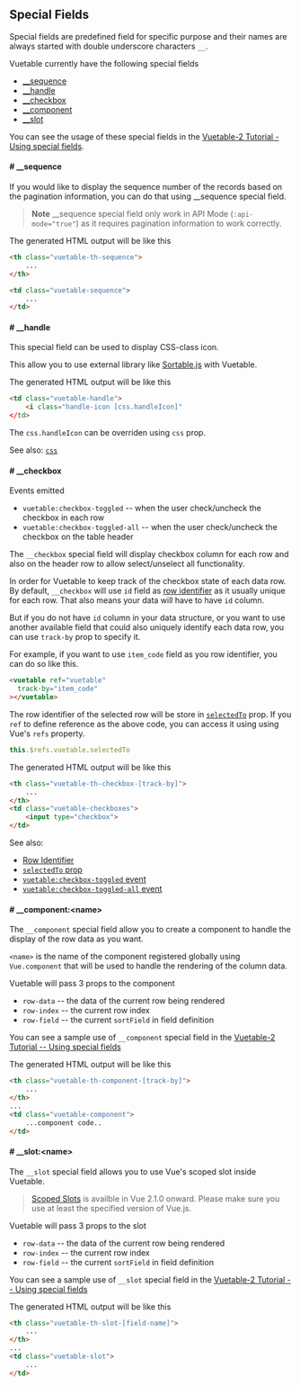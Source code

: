 ## Special Fields

Special fields are predefined field for specific purpose and their names are always started with double underscore characters `__`. 

Vuetable currently have the following special fields
- [__sequence](#-__sequence)
- [__handle](#-__handle)
- [__checkbox](#-__checkbox)
- [__component](#-__componentltnamegt)
- [__slot](#-__slotltnamegt)

You can see the usage of these special fields in the [Vuetable-2 Tutorial - Using special fields](https://github.com/ratiw/vuetable-2-tutorial/blob/master/doc/lesson-11.md).

#### # __sequence

If you would like to display the sequence number of the records based on the pagination information, you can do that using __sequence special field.

> __Note__
> __sequence special field only work in API Mode (`:api-mode="true"`) as it 
> requires pagination information to work correctly.
 
The generated HTML output will be like this
```html
<th class="vuetable-th-sequence">
    ...
</th>

<td class="vuetable-sequence">
    ...
</td>
```

#### # __handle

This special field can be used to display CSS-class icon.

This allow you to use external library like [Sortable.js]() with Vuetable.

The generated HTML output will be like this
```html
<td class="vuetable-handle">
    <i class="handle-icon [css.handleIcon]"
</td>
```

The `css.handleIcon` can be overriden using `css` prop.

See also: [`css`]()

#### # __checkbox

Events emitted
- `vuetable:checkbox-toggled` -- when the user check/uncheck the checkbox in each row
- `vuetable:checkbox-toggled-all` -- when the user check/uncheck the checkbox on the table header

The `__checkbox` special field will display checkbox column for each row and also on the header row to allow select/unselect all functionality.

In order for Vuetable to keep track of the checkbox state of each data row. By default, `__checkbox` will use `id` field as [row identifier]() as it usually unique for each row. That also means your data will have to have `id` column.

But if you do not have `id` column in your data structure, or you want to use another available field that could also uniquely identify each data row, you can use `track-by` prop to specify it.

For example, if you want to use `item_code` field as you row identifier, you can do so like this.
```html
<vuetable ref="vuetable"
  track-by="item_code"
></vuetable>
```

The row identifier of the selected row will be store in [`selectedTo`]() prop. If you `ref` to define reference as the above code, you can access it using using Vue's `refs` property.
```javascript
this.$refs.vuetable.selectedTo
```

The generated HTML output will be like this
```html
<th class="vuetable-th-checkbox-[track-by]">
    ...
</th>
<td class="vuetable-checkboxes">
    <input type="checkbox">
</td>
```

See also: 
- [Row Identifier]()
- [`selectedTo` prop]()
- [`vuetable:checkbox-toggled` event]()
- [`vuetable:checkbox-toggled-all` event]()

#### # __component:&lt;name>

The `__component` special field allow you to create a component to handle the display of the row data as you want.

`<name>` is the name of the component registered globally using `Vue.component` that will be used to handle the rendering of the column data.

Vuetable will pass 3 props to the component
- `row-data` -- the data of the current row being rendered
- `row-index` -- the current row index 
- `row-field` -- the current `sortField` in field definition

You can see a sample use of `__component` special field in the [Vuetable-2 Tutorial -- Using special fields](https://github.com/ratiw/vuetable-2-tutorial/wiki/lesson-11)

The generated HTML output will be like this
```html
<th class="vuetable-th-component-[track-by]">
    ...
</th>
...
<td class="vuetable-component">
    ...component code..
</td>
```


#### # __slot:&lt;name>

The `__slot` special field allows you to use Vue's scoped slot inside Vuetable.

> [Scoped Slots](https://vuejs.org/v2/guide/components.html#Scoped-Slots) is availble in Vue 2.1.0 onward. Please make sure you use at least the specified version of Vue.js.

Vuetable will pass 3 props to the slot
- `row-data` -- the data of the current row being rendered
- `row-index` -- the current row index 
- `row-field` -- the current `sortField` in field definition

You can see a sample use of `__slot` special field in the [Vuetable-2 Tutorial -- Using special fields](https://github.com/ratiw/vuetable-2-tutorial/blob/master/doc/lesson-11.md)

The generated HTML output will be like this
```html
<th class="vuetable-th-slot-[field-name]">
    ...
</th>
...
<td class="vuetable-slot">
    ...
</td>
```
